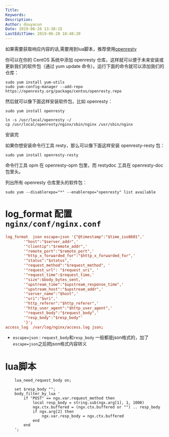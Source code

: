```yaml
---
Title: 
Keywords: 
Description: 
Author: douyacun
Date: 2019-06-26 13:38:15
LastEditTime: 2019-06-28 18:48:20
---
```


如果需要获取响应内容的话,需要用到lua脚本，推荐使用[openresty](https://openresty.org/cn/download.html)


你可以在你的 CentOS 系统中添加 openresty 仓库，这样就可以便于未来安装或更新我们的软件包（通过 yum update 命令）。运行下面的命令就可以添加我们的仓库：
```
sudo yum install yum-utils
sudo yum-config-manager --add-repo https://openresty.org/package/centos/openresty.repo
```

然后就可以像下面这样安装软件包，比如 openresty：
```
sudo yum install openresty

ln -s /usr/local/openresty ~/
cp /usr/local/openresty/nginx/sbin/nginx /usr/sbin/nginx
````

安装完

如果你想安装命令行工具 resty，那么可以像下面这样安装 openresty-resty 包：

```
sudo yum install openresty-resty
```

命令行工具 opm 在 openresty-opm 包里，而 restydoc 工具在 openresty-doc 包里头。

列出所有 openresty 仓库里头的软件包：
```
sudo yum --disablerepo="*" --enablerepo="openresty" list available
````



# log_format 配置 `nginx/conf/nginx.conf`
```conf
log_format  json escape=json '{"@timestamp":"$time_iso8601",'
        '"host":"$server_addr",'
        '"clientip":"$remote_addr",'
        '"remote_port":"$remote_port",'
        '"http_x_forwarded_for":"$http_x_forwarded_for",'
        '"status":"$status",'
        '"request_method":"$request_method", '
        '"request_url": "$request_uri", '
        '"request_time":$request_time,'
        '"size":$body_bytes_sent,'
        '"upstream_time":"$upstream_response_time",'
        '"upstream_host":"$upstream_addr",'
        '"server_name":"$host",'
        '"uri":"$uri",'
        '"http_referer":"$http_referer",'
        '"http_user_agent":"$http_user_agent",'
        '"request_body":"$request_body",'
        '"resp_body":"$resp_body"'
        '}';
access_log  /var/log/nginx/access.log json;
```
- `escape=json` : `request_body`和`resp_body` 一般都是json格式的，加了`escape=json`之后把json格式内容转义

# lua脚本
```
    lua_need_request_body on;

    set $resp_body "";
    body_filter_by_lua '
        if "POST" == ngx.var.request_method then
            local resp_body = string.sub(ngx.arg[1], 1, 1000)
            ngx.ctx.buffered = (ngx.ctx.buffered or "") .. resp_body
            if ngx.arg[2] then
                ngx.var.resp_body = ngx.ctx.buffered
            end
        end
    ';
```
